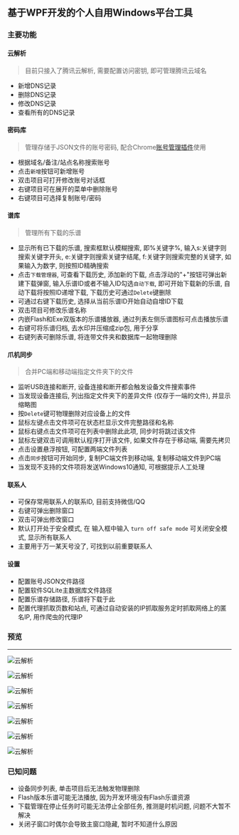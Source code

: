 ## 基于WPF开发的个人自用Windows平台工具

### 主要功能

 
#### 云解析
> 目前只接入了腾讯云解析, 需要配置访问密钥, 即可管理腾讯云域名
* 新增DNS记录
* 删除DNS记录
* 修改DNS记录
* 查看所有的DNS记录

#### 密码库
> 管理存储于JSON文件的账号密码, 配合Chrome[账号管理插件](https://github.com/Acgnu/Acrx)使用
* 根据域名/备注/站点名称搜索账号
* 点击`新增`按钮可新增账号
* 双击项目可打开修改账号对话框
* 右键项目可在展开的菜单中删除账号
* 右键项目可选择复制账号/密码

#### 谱库
> 管理所有下载的乐谱
* 显示所有已下载的乐谱, 搜索框默认模糊搜索, 即%关键字%, 输入s:关键字则搜索关键字开头, e:关键字则搜索关键字结尾, f:关键字则搜索完整的关键字, 如果输入为数字, 则按照ID精确搜索
* 点击`下载管理器`, 可查看下载历史, 添加新的下载, 点击浮动的"+"按钮可弹出新建下载弹窗, 输入乐谱ID或者不输入ID勾选`自动下载`, 即可开始下载新的乐谱, 自动下载将按照ID递增下载, 下载历史可通过`Delete`键删除
* 可通过右键下载历史, 选择从当前乐谱ID开始自动自增ID下载
* 双击项目可修改乐谱名称
* 内嵌Flash和Exe双版本的乐谱播放器, 通过列表左侧乐谱图标可点击播放乐谱
* 右键可将乐谱归档, 去水印并压缩成zip包, 用于分享
* 右键列表可删除乐谱, 将连带文件夹和数据库一起物理删除

#### 爪机同步
> 合并PC端和移动端指定文件夹下的文件
* 监听USB连接和断开, 设备连接和断开都会触发设备文件搜索事件
* 当发现设备连接后, 列出指定文件夹下的差异文件 (仅存于一端的文件), 并显示缩略图
* 按`Delete`键可物理删除对应设备上的文件
* 鼠标左键点击文件项可在状态栏显示文件完整路径和名称
* 鼠标右键点击文件项可在列表中删除此此项, 同步时将跳过该文件
* 鼠标左键双击可调用默认程序打开该文件, 如果文件存在于移动端, 需要先拷贝
* 点击设置悬浮按钮, 可配置两端文件列表
* 点击`同步`按钮可开始同步, 复制PC端文件到移动端, 复制移动端文件到PC端
* 当发现不支持的文件项将发送Windows10通知, 可根据提示人工处理


#### 联系人
* 可保存常用联系人的联系ID, 目前支持微信/QQ
* 右键可弹出删除窗口
* 双击可弹出修改窗口
* 默认打开处于安全模式, 在 输入框中输入 `turn off safe mode` 可关闭安全模式, 显示所有联系人
* 主要用于万一某天号没了, 可找到以前重要联系人

#### 设置
* 配置账号JSON文件路径
* 配置软件SQLite主数据库文件路径
* 配置乐谱存储路径, 乐谱将下载于此
* 配置代理抓取页数和站点, 可通过自动安装的IP抓取服务定时抓取网络上的匿名IP, 用作爬虫的代理IP


### 预览

---

![云解析](Preview/DNS.jpg)

![云解析](Preview/Account.jpg)

![云解析](Preview/Sheet.jpg)

![云解析](Preview/Player.jpg)

![云解析](Preview/DownloadRecord.jpg)

![云解析](Preview/DeviceSync.jpg)

![云解析](Preview/Settings.jpg)


### 已知问题
*  设备同步列表, 单击项目后无法触发物理删除
*  Flash版本乐谱可能无法播放, 因为开发环境没有Flash乐谱资源
*  下载管理在停止任务时可能无法停止全部任务, 推测是时机问题, 问题不大暂不解决
*  关闭子窗口时偶尔会导致主窗口隐藏, 暂时不知道什么原因